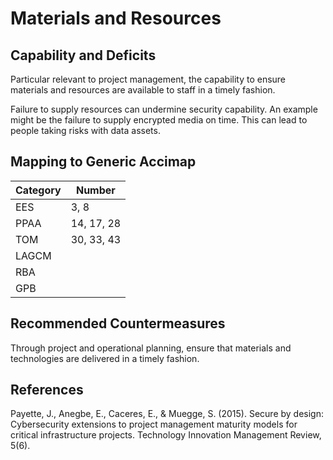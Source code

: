 # Materials and Resources

## Capability and Deficits
Particular relevant to project management, the capability to ensure materials and resources are available to staff in a timely fashion.

Failure to supply resources can undermine security capability. An example might be the failure to supply encrypted media on time.  This can lead to people taking risks
with data assets.

## Mapping to Generic Accimap

|Category | Number |
| --- | --- |
|EES     | 3, 8     |
|PPAA  | 14, 17, 28 |
|TOM   | 30, 33, 43|
|LAGCM ||
|RBA   ||
|GPB   ||

## Recommended Countermeasures
Through project and operational planning, ensure that materials and technologies are delivered in a timely fashion.


## References
Payette, J., Anegbe, E., Caceres, E., & Muegge, S. (2015). Secure by design: Cybersecurity extensions to project management maturity models for critical infrastructure projects. Technology Innovation Management Review, 5(6).
